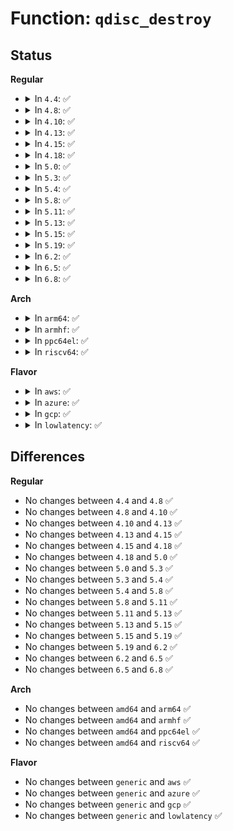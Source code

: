 # Function: <code>qdisc_destroy</code>

## Status
<b>Regular</b>
<ul>
<li>
<details>
<summary>In <code>4.4</code>: ✅</summary>

```c
void qdisc_destroy(struct Qdisc *qdisc);
```

**Collision:** Unique Global

**Inline:** No

**Transformation:** False

**Instances:**

```
In net/sched/sch_generic.c (ffffffff81740ef0)
Location: net/sched/sch_generic.c:669
Inline: False
Direct callers:
  - net/sched/sch_generic.c:qdisc_create_dflt
  - net/sched/sch_generic.c:dev_shutdown
  - net/sched/sch_generic.c:dev_shutdown
  - net/sched/sch_generic.c:dev_shutdown
  - net/sched/sch_mq.c:mq_attach
  - net/sched/sch_mq.c:mq_destroy
  - net/sched/sch_api.c:notify_and_destroy
  - net/sched/sch_api.c:qdisc_graft
  - net/sched/sch_api.c:tc_modify_qdisc
  - net/sched/sch_fifo.c:fifo_create_dflt
```
**Symbols:**

```
ffffffff81740ef0-ffffffff81740f96: qdisc_destroy (STB_GLOBAL)
```
</details>
</li>
<li>
<details>
<summary>In <code>4.8</code>: ✅</summary>

```c
void qdisc_destroy(struct Qdisc *qdisc);
```

**Collision:** Unique Global

**Inline:** No

**Transformation:** False

**Instances:**

```
In net/sched/sch_generic.c (ffffffff817add00)
Location: net/sched/sch_generic.c:695
Inline: False
Direct callers:
  - net/sched/sch_generic.c:dev_shutdown
  - net/sched/sch_generic.c:dev_shutdown
  - net/sched/sch_generic.c:dev_shutdown
  - net/sched/sch_generic.c:qdisc_create_dflt
  - net/sched/sch_mq.c:mq_attach
  - net/sched/sch_mq.c:mq_destroy
  - net/sched/sch_api.c:tc_modify_qdisc
  - net/sched/sch_api.c:qdisc_graft
  - net/sched/sch_api.c:notify_and_destroy
  - net/sched/sch_fifo.c:fifo_create_dflt
```
**Symbols:**

```
ffffffff817add00-ffffffff817addb3: qdisc_destroy (STB_GLOBAL)
```
</details>
</li>
<li>
<details>
<summary>In <code>4.10</code>: ✅</summary>

```c
void qdisc_destroy(struct Qdisc *qdisc);
```

**Collision:** Unique Global

**Inline:** No

**Transformation:** False

**Instances:**

```
In net/sched/sch_generic.c (ffffffff817dd380)
Location: net/sched/sch_generic.c:699
Inline: False
Direct callers:
  - net/sched/sch_generic.c:dev_shutdown
  - net/sched/sch_generic.c:dev_shutdown
  - net/sched/sch_generic.c:dev_shutdown
  - net/sched/sch_generic.c:qdisc_create_dflt
  - net/sched/sch_mq.c:mq_attach
  - net/sched/sch_mq.c:mq_destroy
  - net/sched/sch_api.c:tc_modify_qdisc
  - net/sched/sch_api.c:qdisc_graft
  - net/sched/sch_api.c:notify_and_destroy
  - net/sched/sch_fifo.c:fifo_create_dflt
```
**Symbols:**

```
ffffffff817dd380-ffffffff817dd42c: qdisc_destroy (STB_GLOBAL)
```
</details>
</li>
<li>
<details>
<summary>In <code>4.13</code>: ✅</summary>

```c
void qdisc_destroy(struct Qdisc *qdisc);
```

**Collision:** Unique Global

**Inline:** No

**Transformation:** False

**Instances:**

```
In net/sched/sch_generic.c (ffffffff817fc9c0)
Location: net/sched/sch_generic.c:699
Inline: False
Direct callers:
  - net/sched/sch_generic.c:dev_shutdown
  - net/sched/sch_generic.c:dev_shutdown
  - net/sched/sch_generic.c:dev_shutdown
  - net/sched/sch_generic.c:qdisc_create_dflt
  - net/sched/sch_mq.c:mq_attach
  - net/sched/sch_mq.c:mq_destroy
  - net/sched/sch_api.c:tc_modify_qdisc
  - net/sched/sch_api.c:qdisc_graft
  - net/sched/sch_api.c:notify_and_destroy
  - net/sched/sch_fifo.c:fifo_create_dflt
```
**Symbols:**

```
ffffffff817fc9c0-ffffffff817fca69: qdisc_destroy (STB_GLOBAL)
```
</details>
</li>
<li>
<details>
<summary>In <code>4.15</code>: ✅</summary>

```c
void qdisc_destroy(struct Qdisc *qdisc);
```

**Collision:** Unique Global

**Inline:** No

**Transformation:** False

**Instances:**

```
In net/sched/sch_generic.c (ffffffff8187afd0)
Location: net/sched/sch_generic.c:727
Inline: False
Direct callers:
  - net/sched/sch_generic.c:dev_shutdown
  - net/sched/sch_generic.c:dev_shutdown
  - net/sched/sch_generic.c:dev_shutdown
  - net/sched/sch_generic.c:qdisc_create_dflt
  - net/sched/sch_mq.c:mq_attach
  - net/sched/sch_mq.c:mq_destroy
  - net/sched/sch_api.c:tc_modify_qdisc
  - net/sched/sch_api.c:qdisc_graft
  - net/sched/sch_api.c:notify_and_destroy
  - net/sched/sch_fifo.c:fifo_create_dflt
```
**Symbols:**

```
ffffffff8187afd0-ffffffff8187b07a: qdisc_destroy (STB_GLOBAL)
```
</details>
</li>
<li>
<details>
<summary>In <code>4.18</code>: ✅</summary>

```c
void qdisc_destroy(struct Qdisc *qdisc);
```

**Collision:** Unique Global

**Inline:** No

**Transformation:** False

**Instances:**

```
In net/sched/sch_generic.c (ffffffff818cd3b0)
Location: net/sched/sch_generic.c:944
Inline: False
Direct callers:
  - net/sched/sch_generic.c:dev_shutdown
  - net/sched/sch_generic.c:dev_shutdown
  - net/sched/sch_generic.c:dev_shutdown
  - net/sched/sch_generic.c:qdisc_create_dflt
  - net/sched/sch_mq.c:mq_attach
  - net/sched/sch_mq.c:mq_destroy
  - net/sched/sch_api.c:tc_modify_qdisc
  - net/sched/sch_api.c:qdisc_graft
  - net/sched/sch_api.c:notify_and_destroy
  - net/sched/sch_fifo.c:fifo_create_dflt
```
**Symbols:**

```
ffffffff818cd3b0-ffffffff818cd4eb: qdisc_destroy (STB_GLOBAL)
```
</details>
</li>
<li>
<details>
<summary>In <code>5.0</code>: ✅</summary>

```c
void qdisc_destroy(struct Qdisc *qdisc);
```

**Collision:** Unique Static

**Inline:** No

**Transformation:** False

**Instances:**

```
In net/sched/sch_generic.c (ffffffff818f6f70)
Location: net/sched/sch_generic.c:962
Inline: False
Direct callers:
  - net/sched/sch_generic.c:qdisc_put_unlocked
  - net/sched/sch_generic.c:qdisc_put
```
**Symbols:**

```
ffffffff818f6f70-ffffffff818f7098: qdisc_destroy (STB_LOCAL)
```
</details>
</li>
<li>
<details>
<summary>In <code>5.3</code>: ✅</summary>

```c
void qdisc_destroy(struct Qdisc *qdisc);
```

**Collision:** Unique Static

**Inline:** No

**Transformation:** False

**Instances:**

```
In net/sched/sch_generic.c (ffffffff819566a0)
Location: net/sched/sch_generic.c:954
Inline: False
Direct callers:
  - net/sched/sch_generic.c:qdisc_put_unlocked
  - net/sched/sch_generic.c:qdisc_put
```
**Symbols:**

```
ffffffff819566a0-ffffffff819567be: qdisc_destroy (STB_LOCAL)
```
</details>
</li>
<li>
<details>
<summary>In <code>5.4</code>: ✅</summary>

```c
void qdisc_destroy(struct Qdisc *qdisc);
```

**Collision:** Unique Static

**Inline:** No

**Transformation:** False

**Instances:**

```
In net/sched/sch_generic.c (ffffffff8198cb40)
Location: net/sched/sch_generic.c:949
Inline: False
Direct callers:
  - net/sched/sch_generic.c:qdisc_put_unlocked
  - net/sched/sch_generic.c:qdisc_put
```
**Symbols:**

```
ffffffff8198cb40-ffffffff8198cc5e: qdisc_destroy (STB_LOCAL)
```
</details>
</li>
<li>
<details>
<summary>In <code>5.8</code>: ✅</summary>

```c
void qdisc_destroy(struct Qdisc *qdisc);
```

**Collision:** Unique Static

**Inline:** No

**Transformation:** False

**Instances:**

```
In net/sched/sch_generic.c (ffffffff81a64c70)
Location: net/sched/sch_generic.c:954
Inline: False
Direct callers:
  - net/sched/sch_generic.c:qdisc_put_unlocked
  - net/sched/sch_generic.c:qdisc_put
```
**Symbols:**

```
ffffffff81a64c70-ffffffff81a64d2e: qdisc_destroy (STB_LOCAL)
```
</details>
</li>
<li>
<details>
<summary>In <code>5.11</code>: ✅</summary>

```c
void qdisc_destroy(struct Qdisc *qdisc);
```

**Collision:** Unique Static

**Inline:** No

**Transformation:** False

**Instances:**

```
In net/sched/sch_generic.c (ffffffff81a6cdb0)
Location: net/sched/sch_generic.c:941
Inline: False
Direct callers:
  - net/sched/sch_generic.c:qdisc_put_unlocked
  - net/sched/sch_generic.c:qdisc_put
```
**Symbols:**

```
ffffffff81a6cdb0-ffffffff81a6ce5c: qdisc_destroy (STB_LOCAL)
```
</details>
</li>
<li>
<details>
<summary>In <code>5.13</code>: ✅</summary>

```c
void qdisc_destroy(struct Qdisc *qdisc);
```

**Collision:** Unique Static

**Inline:** No

**Transformation:** False

**Instances:**

```
In net/sched/sch_generic.c (ffffffff81a555c0)
Location: net/sched/sch_generic.c:985
Inline: False
Direct callers:
  - net/sched/sch_generic.c:qdisc_put_unlocked
  - net/sched/sch_generic.c:qdisc_put
```
**Symbols:**

```
ffffffff81a555c0-ffffffff81a5566c: qdisc_destroy (STB_LOCAL)
```
</details>
</li>
<li>
<details>
<summary>In <code>5.15</code>: ✅</summary>

```c
void qdisc_destroy(struct Qdisc *qdisc);
```

**Collision:** Unique Static

**Inline:** No

**Transformation:** False

**Instances:**

```
In net/sched/sch_generic.c (ffffffff81b0e140)
Location: net/sched/sch_generic.c:1011
Inline: False
Direct callers:
  - net/sched/sch_generic.c:qdisc_put_unlocked
  - net/sched/sch_generic.c:qdisc_put
```
**Symbols:**

```
ffffffff81b0e140-ffffffff81b0e1ee: qdisc_destroy (STB_LOCAL)
```
</details>
</li>
<li>
<details>
<summary>In <code>5.19</code>: ✅</summary>

```c
void qdisc_destroy(struct Qdisc *qdisc);
```

**Collision:** Unique Static

**Inline:** No

**Transformation:** False

**Instances:**

```
In net/sched/sch_generic.c (ffffffff81c95b40)
Location: net/sched/sch_generic.c:1053
Inline: False
Direct callers:
  - net/sched/sch_generic.c:qdisc_put
```
**Symbols:**

```
ffffffff81c95b40-ffffffff81c95c0d: qdisc_destroy (STB_LOCAL)
```
</details>
</li>
<li>
<details>
<summary>In <code>6.2</code>: ✅</summary>

```c
void qdisc_destroy(struct Qdisc *qdisc);
```

**Collision:** Unique Static

**Inline:** No

**Transformation:** False

**Instances:**

```
In net/sched/sch_generic.c (ffffffff81e516d0)
Location: net/sched/sch_generic.c:1049
Inline: False
Direct callers:
  - net/sched/sch_generic.c:qdisc_put
```
**Symbols:**

```
ffffffff81e516d0-ffffffff81e5179d: qdisc_destroy (STB_LOCAL)
```
</details>
</li>
<li>
<details>
<summary>In <code>6.5</code>: ✅</summary>

```c
void qdisc_destroy(struct Qdisc *qdisc);
```

**Collision:** Unique Global

**Inline:** No

**Transformation:** False

**Instances:**

```
In net/sched/sch_generic.c (ffffffff81eae400)
Location: net/sched/sch_generic.c:1073
Inline: False
Direct callers:
  - net/sched/sch_api.c:qdisc_graft
```
**Symbols:**

```
ffffffff81eae400-ffffffff81eae423: qdisc_destroy (STB_GLOBAL)
```
</details>
</li>
<li>
<details>
<summary>In <code>6.8</code>: ✅</summary>

```c
void qdisc_destroy(struct Qdisc *qdisc);
```

**Collision:** Unique Global

**Inline:** No

**Transformation:** False

**Instances:**

```
In net/sched/sch_generic.c (ffffffff81f70e70)
Location: net/sched/sch_generic.c:1077
Inline: False
Direct callers:
  - net/sched/sch_api.c:qdisc_graft
```
**Symbols:**

```
ffffffff81f70e70-ffffffff81f70e93: qdisc_destroy (STB_GLOBAL)
```
</details>
</li>
</ul>
<b>Arch</b>
<ul>
<li>
<details>
<summary>In <code>arm64</code>: ✅</summary>

```c
void qdisc_destroy(struct Qdisc *qdisc);
```

**Collision:** Unique Static

**Inline:** No

**Transformation:** False

**Instances:**

```
In net/sched/sch_generic.c (ffff800010c38130)
Location: net/sched/sch_generic.c:949
Inline: False
Direct callers:
  - net/sched/sch_generic.c:qdisc_put_unlocked
  - net/sched/sch_generic.c:qdisc_put
```
**Symbols:**

```
ffff800010c38130-ffff800010c38268: qdisc_destroy (STB_LOCAL)
```
</details>
</li>
<li>
<details>
<summary>In <code>armhf</code>: ✅</summary>

```c
void qdisc_destroy(struct Qdisc *qdisc);
```

**Collision:** Unique Static

**Inline:** No

**Transformation:** False

**Instances:**

```
In net/sched/sch_generic.c (c0d4a34c)
Location: net/sched/sch_generic.c:949
Inline: False
Direct callers:
  - net/sched/sch_generic.c:qdisc_put_unlocked
  - net/sched/sch_generic.c:qdisc_put
```
**Symbols:**

```
c0d4a34c-c0d4a480: qdisc_destroy (STB_LOCAL)
```
</details>
</li>
<li>
<details>
<summary>In <code>ppc64el</code>: ✅</summary>

```c
void qdisc_destroy(struct Qdisc *qdisc);
```

**Collision:** Unique Static

**Inline:** No

**Transformation:** False

**Instances:**

```
In net/sched/sch_generic.c (c000000000d30f70)
Location: net/sched/sch_generic.c:949
Inline: False
Direct callers:
  - net/sched/sch_generic.c:qdisc_put_unlocked
  - net/sched/sch_generic.c:qdisc_put
```
**Symbols:**

```
c000000000d30f70-c000000000d31130: qdisc_destroy (STB_LOCAL)
```
</details>
</li>
<li>
<details>
<summary>In <code>riscv64</code>: ✅</summary>

```c
void qdisc_destroy(struct Qdisc *qdisc);
```

**Collision:** Unique Static

**Inline:** No

**Transformation:** False

**Instances:**

```
In net/sched/sch_generic.c (ffffffe0007a94c8)
Location: net/sched/sch_generic.c:949
Inline: False
Direct callers:
  - net/sched/sch_generic.c:qdisc_put_unlocked
  - net/sched/sch_generic.c:qdisc_put
```
**Symbols:**

```
ffffffe0007a94c8-ffffffe0007a95ea: qdisc_destroy (STB_LOCAL)
```
</details>
</li>
</ul>
<b>Flavor</b>
<ul>
<li>
<details>
<summary>In <code>aws</code>: ✅</summary>

```c
void qdisc_destroy(struct Qdisc *qdisc);
```

**Collision:** Unique Static

**Inline:** No

**Transformation:** False

**Instances:**

```
In net/sched/sch_generic.c (ffffffff8192c9b0)
Location: net/sched/sch_generic.c:949
Inline: False
Direct callers:
  - net/sched/sch_generic.c:qdisc_put_unlocked
  - net/sched/sch_generic.c:qdisc_put
```
**Symbols:**

```
ffffffff8192c9b0-ffffffff8192cace: qdisc_destroy (STB_LOCAL)
```
</details>
</li>
<li>
<details>
<summary>In <code>azure</code>: ✅</summary>

```c
void qdisc_destroy(struct Qdisc *qdisc);
```

**Collision:** Unique Static

**Inline:** No

**Transformation:** False

**Instances:**

```
In net/sched/sch_generic.c (ffffffff818e64b0)
Location: net/sched/sch_generic.c:949
Inline: False
Direct callers:
  - net/sched/sch_generic.c:qdisc_put_unlocked
  - net/sched/sch_generic.c:qdisc_put
```
**Symbols:**

```
ffffffff818e64b0-ffffffff818e65ce: qdisc_destroy (STB_LOCAL)
```
</details>
</li>
<li>
<details>
<summary>In <code>gcp</code>: ✅</summary>

```c
void qdisc_destroy(struct Qdisc *qdisc);
```

**Collision:** Unique Static

**Inline:** No

**Transformation:** False

**Instances:**

```
In net/sched/sch_generic.c (ffffffff8197db40)
Location: net/sched/sch_generic.c:949
Inline: False
Direct callers:
  - net/sched/sch_generic.c:qdisc_put_unlocked
  - net/sched/sch_generic.c:qdisc_put
```
**Symbols:**

```
ffffffff8197db40-ffffffff8197dc5e: qdisc_destroy (STB_LOCAL)
```
</details>
</li>
<li>
<details>
<summary>In <code>lowlatency</code>: ✅</summary>

```c
void qdisc_destroy(struct Qdisc *qdisc);
```

**Collision:** Unique Static

**Inline:** No

**Transformation:** False

**Instances:**

```
In net/sched/sch_generic.c (ffffffff819a00b0)
Location: net/sched/sch_generic.c:949
Inline: False
Direct callers:
  - net/sched/sch_generic.c:qdisc_put_unlocked
  - net/sched/sch_generic.c:qdisc_put
```
**Symbols:**

```
ffffffff819a00b0-ffffffff819a01ce: qdisc_destroy (STB_LOCAL)
```
</details>
</li>
</ul>

## Differences
<b>Regular</b>
<ul>
<li>
No changes between <code>4.4</code> and <code>4.8</code> ✅
</li>
<li>
No changes between <code>4.8</code> and <code>4.10</code> ✅
</li>
<li>
No changes between <code>4.10</code> and <code>4.13</code> ✅
</li>
<li>
No changes between <code>4.13</code> and <code>4.15</code> ✅
</li>
<li>
No changes between <code>4.15</code> and <code>4.18</code> ✅
</li>
<li>
No changes between <code>4.18</code> and <code>5.0</code> ✅
</li>
<li>
No changes between <code>5.0</code> and <code>5.3</code> ✅
</li>
<li>
No changes between <code>5.3</code> and <code>5.4</code> ✅
</li>
<li>
No changes between <code>5.4</code> and <code>5.8</code> ✅
</li>
<li>
No changes between <code>5.8</code> and <code>5.11</code> ✅
</li>
<li>
No changes between <code>5.11</code> and <code>5.13</code> ✅
</li>
<li>
No changes between <code>5.13</code> and <code>5.15</code> ✅
</li>
<li>
No changes between <code>5.15</code> and <code>5.19</code> ✅
</li>
<li>
No changes between <code>5.19</code> and <code>6.2</code> ✅
</li>
<li>
No changes between <code>6.2</code> and <code>6.5</code> ✅
</li>
<li>
No changes between <code>6.5</code> and <code>6.8</code> ✅
</li>
</ul>
<b>Arch</b>
<ul>
<li>
No changes between <code>amd64</code> and <code>arm64</code> ✅
</li>
<li>
No changes between <code>amd64</code> and <code>armhf</code> ✅
</li>
<li>
No changes between <code>amd64</code> and <code>ppc64el</code> ✅
</li>
<li>
No changes between <code>amd64</code> and <code>riscv64</code> ✅
</li>
</ul>
<b>Flavor</b>
<ul>
<li>
No changes between <code>generic</code> and <code>aws</code> ✅
</li>
<li>
No changes between <code>generic</code> and <code>azure</code> ✅
</li>
<li>
No changes between <code>generic</code> and <code>gcp</code> ✅
</li>
<li>
No changes between <code>generic</code> and <code>lowlatency</code> ✅
</li>
</ul>

